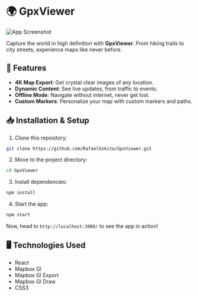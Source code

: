 # 🌍 GpxViewer

![App Screenshot](./public/demo.png)

Capture the world in high definition with **GpxViewer**. From hiking trails to city streets, experience maps like never before.

## 🚀 Features

- **4K Map Export**: Get crystal clear images of any location.
- **Dynamic Content**: See live updates, from traffic to events.
- **Offline Mode**: Navigate without internet, never get lost.
- **Custom Markers**: Personalize your map with custom markers and paths.

## 📥 Installation & Setup

1. Clone this repository:
```bash
git clone https://github.com/RafaelXokito/GpxViewer.git
```

2. Move to the project directory:
```bash
cd GpxViewer
```

3. Install dependencies:
```bash
npm install
```

4. Start the app:
```bash
npm start
```

Now, head to `http://localhost:3000/` to see the app in action!

## 🖥️ Technologies Used

- React
- Mapbox Gl
- Mapbox Gl Export
- Mapbox Gl Draw
- CSS3